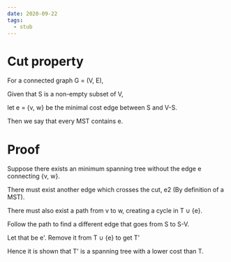 ```yaml
---
date: 2020-09-22
tags: 
  - stub
---
```


# Cut property

For a connected graph G = (V, E),

Given that S is a non-empty subset of V,

let e = {v, w} be the minimal cost edge between S and V-S.

Then we say that every MST contains e.

# Proof

Suppose there exists an minimum spanning tree without the edge e connecting {v, w}.
 
There must exist another edge which crosses the cut, e2 (By definition of a MST).

There must also exist a path from v to w, creating a cycle in T ∪ {e}.

Follow the path to find a different edge that goes from S to S-V.

Let that be e'. Remove it from T ∪ {e} to get T'

Hence it is shown that T' is a spanning tree with a lower cost than T.
